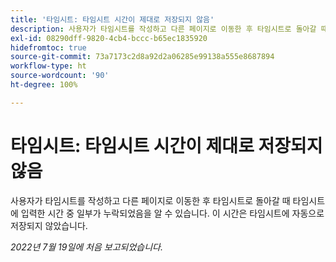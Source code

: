 ```yaml
---
title: '타임시트: 타임시트 시간이 제대로 저장되지 않음'
description: 사용자가 타임시트를 작성하고 다른 페이지로 이동한 후 타임시트로 돌아갈 때 타임시트에 입력한 시간 중 일부가 누락되었음을 알 수 있습니다. 이 시간은 타임시트에 자동으로 저장되지 않았습니다.
exl-id: 08290dff-9820-4cb4-bccc-b65ec1835920
hidefromtoc: true
source-git-commit: 73a7173c2d8a92d2a06285e99138a555e8687894
workflow-type: ht
source-wordcount: '90'
ht-degree: 100%

---
```


# 타임시트: 타임시트 시간이 제대로 저장되지 않음

사용자가 타임시트를 작성하고 다른 페이지로 이동한 후 타임시트로 돌아갈 때 타임시트에 입력한 시간 중 일부가 누락되었음을 알 수 있습니다. 이 시간은 타임시트에 자동으로 저장되지 않았습니다.


_2022년 7월 19일에 처음 보고되었습니다._
